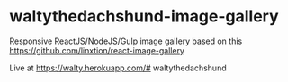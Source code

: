 # waltythedachshund-image-gallery

Responsive ReactJS/NodeJS/Gulp image gallery based on this https://github.com/linxtion/react-image-gallery

Live at https://walty.herokuapp.com/# waltythedachshund
